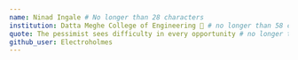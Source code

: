 ```yaml
---
name: Ninad Ingale # No longer than 28 characters
institution: Datta Meghe College of Engineering 🚩 # no longer than 58 characters
quote: The pessimist sees difficulty in every opportunity # no longer than 100 characters, avoid using quotes(") to guarantee the format remains the same.
github_user: Electroholmes
---
```

